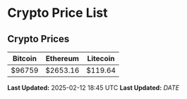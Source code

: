 # Crypto Price List

## Crypto Prices
| Bitcoin | Ethereum | Litecoin |
| ------- | -------- | -------- |
| $96759 | $2653.16 | $119.64 |
**Last Updated:** 2025-02-12 18:45 UTC
**Last Updated:** $DATE$
